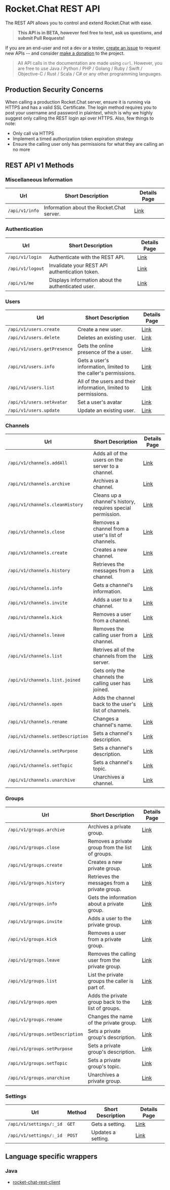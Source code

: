 # Rocket.Chat REST API

The REST API allows you to control and extend Rocket.Chat with ease.

> **This API is in BETA, however feel free to test, ask us questions, and submit Pull Requests!**

If you are an end-user and not a dev or a tester, [create an issue](https://github.com/RocketChat/Rocket.Chat/issues/new) to request new APIs -- and consider [make a donation](https://www.paypal.com/cgi-bin/webscr?cmd=_s-xclick&hosted_button_id=ZL94ZE6LGVUSN) to the project.

> All API calls in the documentation are made using `curl`.  However, you are free to use Java / Python / PHP / Golang / Ruby / Swift / Objective-C / Rust / Scala / C# or any other programming languages.

## Production Security Concerns
When calling a production Rocket.Chat server, ensure it is running via HTTPS and has a valid SSL Certificate. The login method requires you to post your username and password in plaintext, which is why we highly suggest only calling the REST login api over HTTPS. Also, few things to note:

* Only call via HTTPS
* Implement a timed authorization token expiration strategy
* Ensure the calling user only has permissions for what they are calling an no more

## REST API v1 Methods

### Miscellaneous Information
| Url | Short Description | Details Page |
| --- | ----------------- | ------------ |
| `/api/v1/info` | Information about the Rocket.Chat server. | [Link](Miscellaneous/info.md) |

### Authentication
| Url | Short Description | Details Page |
| --- | ----------------- | ------------ |
| `/api/v1/login` | Authenticate with the REST API. | [Link](Authentication/login.md) |
| `/api/v1/logout` | Invalidate your REST API authentication token. | [Link](Authentication/logout.md) |
| `/api/v1/me` | Displays information about the authenticated user. | [Link](Authentication/me.md) |

### Users
| Url | Short Description | Details Page |
| --- | ----------------- | ------------ |
| `/api/v1/users.create` | Create a new user. | [Link](Users/create.md) |
| `/api/v1/users.delete` | Deletes an existing user. | [Link](Users/delete.md) |
| `/api/v1/users.getPresence` | Gets the online presence of the a user. | [Link](Users/getPresence.md) |
| `/api/v1/users.info` | Gets a user's information, limited to the caller's permissions. | [Link](Users/info.md) |
| `/api/v1/users.list` | All of the users and their information, limited to permissions. | [Link](Users/list.md) |
| `/api/v1/users.setAvatar` | Set a user's avatar | [Link](Users/setAvatar.md) |
| `/api/v1/users.update` | Update an existing user. | [Link](Users/update.md) |

### Channels
| Url | Short Description | Details Page |
| --- | ----------------- | ------------ |
| `/api/v1/channels.addAll` | Adds all of the users on the server to a channel. | [Link](Channels/addAll.md) |
| `/api/v1/channels.archive` | Archives a channel. | [Link](Channels/archive.md) |
| `/api/v1/channels.cleanHistory` | Cleans up a channel's history, requires special permission. | [Link](Channels/cleanHistory.md) |
| `/api/v1/channels.close` | Removes a channel from a user's list of channels. | [Link](Channels/close.md) |
| `/api/v1/channels.create` | Creates a new channel. | [Link](Channels/create.md) |
| `/api/v1/channels.history` | Retrieves the messages from a channel. | [Link](Channels/history.md) |
| `/api/v1/channels.info` | Gets a channel's information. | [Link](Channels/info.md) |
| `/api/v1/channels.invite` | Adds a user to a channel. | [Link](Channels/invite.md) |
| `/api/v1/channels.kick` | Removes a user from a channel. | [Link](Channels/kick.md) |
| `/api/v1/channels.leave` | Removes the calling user from a channel. | [Link](Channels/leave.md) |
| `/api/v1/channels.list` | Retrives all of the channels from the server. | [Link](Channels/list.md) |
| `/api/v1/channels.list.joined` | Gets only the channels the calling user has joined. | [Link](Channels/list.joined.md) |
| `/api/v1/channels.open` | Adds the channel back to the user's list of channels. | [Link](Channels/open.md) |
| `/api/v1/channels.rename` | Changes a channel's name. | [Link](Channels/rename.md) |
| `/api/v1/channels.setDescription` | Sets a channel's description. | [Link](Channels/setDescription.md) |
| `/api/v1/channels.setPurpose` | Sets a channel's description. | [Link](Channels/setPurpose.md) |
| `/api/v1/channels.setTopic` | Sets a channel's topic. | [Link](Channels/setTopic.md) |
| `/api/v1/channels.unarchive` | Unarchives a channel. | [Link](Channels/unarchive.md) |

### Groups
| Url | Short Description | Details Page |
| --- | ----------------- | ------------ |
| `/api/v1/groups.archive` | Archives a private group. | [Link](Groups/archive.md) |
| `/api/v1/groups.close` | Removes a private group from the list of groups. | [Link](Groups/close.md) |
| `/api/v1/groups.create` | Creates a new private group. | [Link](Groups/create.md) |
| `/api/v1/groups.history` | Retrieves the messages from a private group. | [Link](Groups/history.md) |
| `/api/v1/groups.info` | Gets the information about a private group. | [Link](Groups/info.md) |
| `/api/v1/groups.invite` | Adds a user to the private group. | [Link](Groups/invite.md) |
| `/api/v1/groups.kick` | Removes a user from a private group. | [Link](Groups/kick.md) |
| `/api/v1/groups.leave` | Removes the calling user from the private group. | [Link](Groups/leave.md) |
| `/api/v1/groups.list` | List the private groups the caller is part of. | [Link](Groups/list.md) |
| `/api/v1/groups.open` | Adds the private group back to the list of groups. | [Link](Groups/open.md) |
| `/api/v1/groups.rename` | Changes the name of the private group. | [Link](Groups/rename.md) |
| `/api/v1/groups.setDescription` | Sets a private group's description. | [Link](Groups/setDescription.md) |
| `/api/v1/groups.setPurpose` | Sets a private group's description. | [Link](Groups/setPurpose.md) |
| `/api/v1/groups.setTopic` | Sets a private group's topic. | [Link](Groups/setTopic.md) |
| `/api/v1/groups.unarchive` | Unarchives a private group. | [Link](Groups/unarchive.md) |

### Settings
| Url | Method | Short Description | Details Page |
| --- | ------ | ----------------- | ------------ |
| `/api/v1/settings/:_id` | `GET` | Gets a setting. | [Link](Settings/get.md) |
| `/api/v1/settings/:_id` | `POST` | Updates a setting. | [Link](Settings/update.md) |

## Language specific wrappers
### Java
* [rocket-chat-rest-client](https://github.com/baloise/rocket-chat-rest-client)
